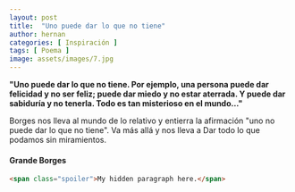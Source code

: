 ```yaml
---
layout: post
title:  "Uno puede dar lo que no tiene"
author: hernan
categories: [ Inspiración ]
tags: [ Poema ]
image: assets/images/7.jpg
---
```


**"Uno puede dar lo que no tiene. Por ejemplo, una persona puede dar felicidad y no ser feliz; puede dar miedo y no estar aterrada. Y puede dar sabiduría y no tenerla. Todo es tan misterioso en el mundo…"**

Borges nos lleva al mundo de lo relativo y entierra la afirmación "uno no puede dar lo que no tiene". Va más allá y nos lleva a Dar todo lo que podamos sin miramientos.

#### Grande Borges

```html
<span class="spoiler">My hidden paragraph here.</span>
```
